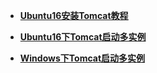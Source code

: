 

+ <a href="https://www.linuxidc.com/Linux/2017-06/144809.htm">**Ubuntu16安装Tomcat教程**</a>

+ <a href="https://blog.csdn.net/fangyanyi/article/details/52173871">**Ubuntu16下Tomcat启动多实例**</a>

+ <a href="https://blog.csdn.net/z475382220/article/details/54729369">**Windows下Tomcat启动多实例**</a>
